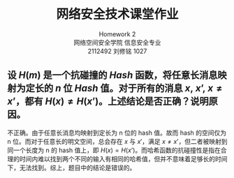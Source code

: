 # <center>**网络安全技术课堂作业**</center>

<center>Homework 2</center>

<center> 网络空间安全学院 信息安全专业</center>

<center> 2112492 刘修铭 1027</center>

## 设 $H(m)$ 是一个抗碰撞的 $Hash$ 函数，将任意长消息映射为定长的 $n$ 位 $Hash$ 值。对于所有的消息 $x,\ x’,\ x≠x’$，都有 $H(x)≠H(x’)$。上述结论是否正确？说明原因。

不正确。由于任意长消息均映射到定长为 n 位的 hash 值。故而 hash 的空间仅为 n 位。而对于任意长的明文空间，总会存在 $x$ 与 $x'$，满足 $x≠x’$，但二者被映射到同一个长度为 n 的 hash 值上，即 $H(x)=H(x’)$。而哈希函数的抗碰撞性是指在合理的时间内难以找到两个不同的输入有相同的哈希值，但并不意味着足够长的时间下，无法找到。综上，题目中的结论是错误的。
